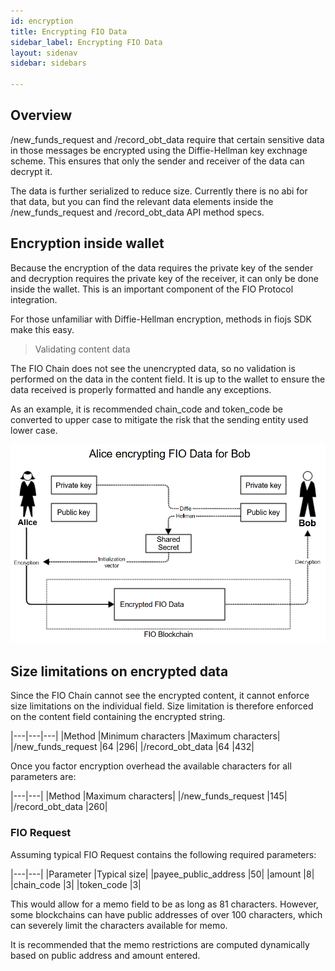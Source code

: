 ```yaml
---
id: encryption
title: Encrypting FIO Data
sidebar_label: Encrypting FIO Data
layout: sidenav
sidebar: sidebars

---
```


## Overview

/new_funds_request and /record_obt_data require that certain sensitive data in those messages be encrypted using the Diffie-Hellman key exchnage scheme. This ensures that only the sender and receiver of the data can decrypt it.

The data is further serialized to reduce size. Currently there is no abi for that data, but you can find the relevant data elements inside the /new_funds_request and /record_obt_data API method specs.

## Encryption inside wallet

Because the encryption of the data requires the private key of the sender and decryption requires the private key of the receiver, it can only be done inside the wallet. This is an important component of the FIO Protocol integration.

For those unfamiliar with Diffie-Hellman encryption, methods in fiojs SDK make this easy.

> Validating content data

The FIO Chain does not see the unencrypted data, so no validation is performed on the data in the content field. It is up to the wallet to ensure the data received is properly formatted and handle any exceptions.

As an example, it is recommended chain_code and token_code be converted to upper case to mitigate the risk that the sending entity used lower case.

![Image](/assets/img/integration/wallet-encryption.png)

## Size limitations on encrypted data

Since the FIO Chain cannot see the encrypted content, it cannot enforce size limitations on the individual field. Size limitation is therefore enforced on the content field containing the encrypted string.

|---|---|---|
|Method	|Minimum characters	|Maximum characters|
|/new_funds_request	|64	|296|
|/record_obt_data	|64	|432|

Once you factor encryption overhead the available characters for all parameters are:

|---|---|
|Method	|Maximum characters|
|/new_funds_request	|145|
|/record_obt_data	|260|

### FIO Request

Assuming typical FIO Request contains the following required parameters:

|---|---|
|Parameter	|Typical size|
|payee_public_address	|50|
|amount	|8|
|chain_code	|3|
|token_code	|3|

This would allow for a memo field to be as long as 81 characters. However, some blockchains can have public addresses of over 100 characters, which can severely limit the characters available for memo.

It is recommended that the memo restrictions are computed dynamically based on public address and amount entered.

